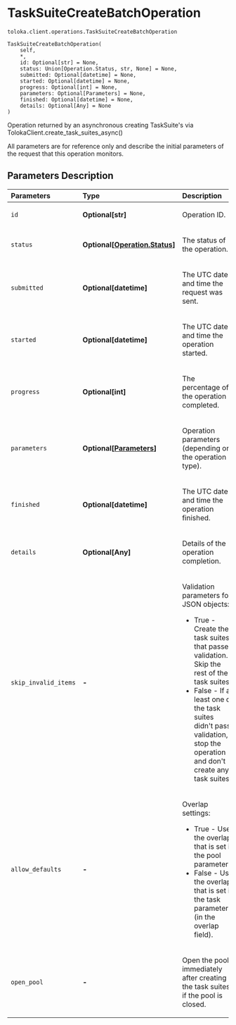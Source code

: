 # TaskSuiteCreateBatchOperation
`toloka.client.operations.TaskSuiteCreateBatchOperation`

```
TaskSuiteCreateBatchOperation(
    self,
    *,
    id: Optional[str] = None,
    status: Union[Operation.Status, str, None] = None,
    submitted: Optional[datetime] = None,
    started: Optional[datetime] = None,
    progress: Optional[int] = None,
    parameters: Optional[Parameters] = None,
    finished: Optional[datetime] = None,
    details: Optional[Any] = None
)
```

Operation returned by an asynchronous creating TaskSuite's via TolokaClient.create_task_suites_async()


All parameters are for reference only and describe the initial parameters of the request that this operation monitors.

## Parameters Description

| Parameters | Type | Description |
| :----------| :----| :-----------|
`id`|**Optional\[str\]**|<p>Operation ID.</p>
`status`|**Optional\[[Operation.Status](toloka.client.operations.Operation.Status.md)\]**|<p>The status of the operation.</p>
`submitted`|**Optional\[datetime\]**|<p>The UTC date and time the request was sent.</p>
`started`|**Optional\[datetime\]**|<p>The UTC date and time the operation started.</p>
`progress`|**Optional\[int\]**|<p>The percentage of the operation completed.</p>
`parameters`|**Optional\[[Parameters](toloka.client.operations.TaskSuiteCreateBatchOperation.Parameters.md)\]**|<p>Operation parameters (depending on the operation type).</p>
`finished`|**Optional\[datetime\]**|<p>The UTC date and time the operation finished.</p>
`details`|**Optional\[Any\]**|<p>Details of the operation completion.</p>
`skip_invalid_items`|**-**|<p>Validation parameters for JSON objects:<ul><li>True - Create the task suites that passed validation. Skip the rest of the task suites.</li><li>False - If at least one of the task suites didn&#x27;t pass validation, stop the operation and     don&#x27;t create any task suites.</li></ul></p>
`allow_defaults`|**-**|<p>Overlap settings:<ul><li>True - Use the overlap that is set in the pool parameters.</li><li>False - Use the overlap that is set in the task parameters (in the overlap field).</li></ul></p>
`open_pool`|**-**|<p>Open the pool immediately after creating the task suites, if the pool is closed.</p>
